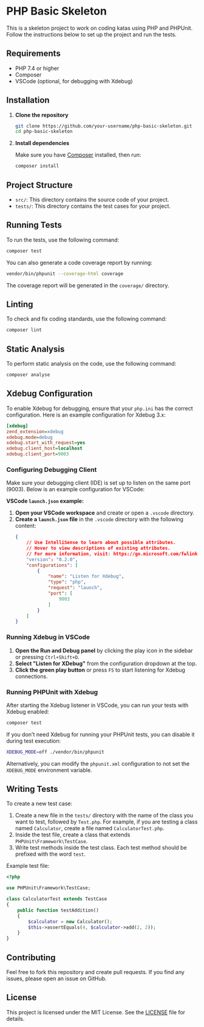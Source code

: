 # PHP Basic Skeleton

This is a skeleton project to work on coding katas using PHP and PHPUnit. Follow the instructions below to set up the project and run the tests.

## Requirements

- PHP 7.4 or higher
- Composer
- VSCode (optional, for debugging with Xdebug)

## Installation

1. **Clone the repository**

   ```bash
   git clone https://github.com/your-username/php-basic-skeleton.git
   cd php-basic-skeleton
   ```

2. **Install dependencies**

   Make sure you have [Composer](https://getcomposer.org/) installed, then run:

   ```bash
   composer install
   ```

## Project Structure

- `src/`: This directory contains the source code of your project.
- `tests/`: This directory contains the test cases for your project.

## Running Tests

To run the tests, use the following command:

```bash
composer test
```

You can also generate a code coverage report by running:

```bash
vendor/bin/phpunit --coverage-html coverage
```

The coverage report will be generated in the `coverage/` directory.

## Linting

To check and fix coding standards, use the following command:

```bash
composer lint
```

## Static Analysis

To perform static analysis on the code, use the following command:

```bash
composer analyse
```

## Xdebug Configuration

To enable Xdebug for debugging, ensure that your `php.ini` has the correct configuration. Here is an example configuration for Xdebug 3.x:

```ini
[xdebug]
zend_extension=xdebug
xdebug.mode=debug
xdebug.start_with_request=yes
xdebug.client_host=localhost
xdebug.client_port=9003
```

### Configuring Debugging Client

Make sure your debugging client (IDE) is set up to listen on the same port (9003). Below is an example configuration for VSCode:

**VSCode `launch.json` example:**

1. **Open your VSCode workspace** and create or open a `.vscode` directory.
2. **Create a `launch.json` file** in the `.vscode` directory with the following content:
    ```json
    {
        // Use IntelliSense to learn about possible attributes.
        // Hover to view descriptions of existing attributes.
        // For more information, visit: https://go.microsoft.com/fwlink/?linkid=830387
        "version": "0.2.0",
        "configurations": [
            {
                "name": "Listen for Xdebug",
                "type": "php",
                "request": "launch",
                "port": [
                    9003
                ]
            }
        ]
    }
    ```
### Running Xdebug in VSCode

1. **Open the Run and Debug panel** by clicking the play icon in the sidebar or pressing `Ctrl+Shift+D`.
2. **Select "Listen for XDebug"** from the configuration dropdown at the top.
3. **Click the green play button** or press `F5` to start listening for Xdebug connections.

### Running PHPUnit with Xdebug

After starting the Xdebug listener in VSCode, you can run your tests with Xdebug enabled:

```bash
composer test
```

If you don't need Xdebug for running your PHPUnit tests, you can disable it during test execution:

```bash
XDEBUG_MODE=off ./vendor/bin/phpunit
```

Alternatively, you can modify the `phpunit.xml` configuration to not set the `XDEBUG_MODE` environment variable.

## Writing Tests

To create a new test case:

1. Create a new file in the `tests/` directory with the name of the class you want to test, followed by `Test.php`. For example, if you are testing a class named `Calculator`, create a file named `CalculatorTest.php`.
2. Inside the test file, create a class that extends `PHPUnit\Framework\TestCase`.
3. Write test methods inside the test class. Each test method should be prefixed with the word `test`.

Example test file:

```php
<?php

use PHPUnit\Framework\TestCase;

class CalculatorTest extends TestCase
{
    public function testAddition()
    {
        $calculator = new Calculator();
        $this->assertEquals(4, $calculator->add(2, 2));
    }
}
```

## Contributing

Feel free to fork this repository and create pull requests. If you find any issues, please open an issue on GitHub.

## License

This project is licensed under the MIT License. See the [LICENSE](LICENSE) file for details.
